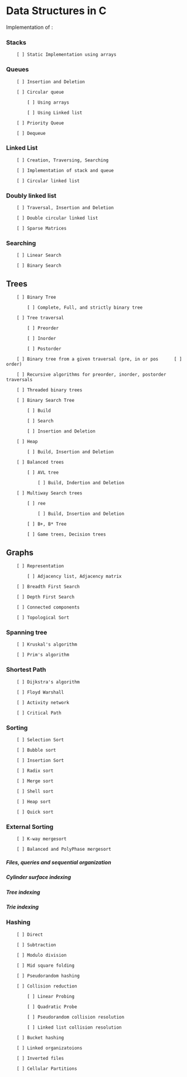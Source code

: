 # Data Structures in C

Implementation of :

### Stacks

	    [ ] Static Implementation using arrays

### Queues

	    [ ] Insertion and Deletion

	    [ ] Circular queue

	    	[ ] Using arrays
	    
	    	[ ] Using Linked list

		[ ] Priority Queue

		[ ] Dequeue

### Linked List

		[ ] Creation, Traversing, Searching

		[ ] Implementation of stack and queue

		[ ] Circular linked list

### Doubly linked list
	
		[ ] Traversal, Insertion and Deletion

		[ ] Double circular linked list

		[ ] Sparse Matrices

### Searching

		[ ] Linear Search

		[ ] Binary Search

## Trees

		[ ] Binary Tree

			[ ] Complete, Full, and strictly binary tree

		[ ] Tree traversal

			[ ] Preorder

			[ ] Inorder

			[ ] Postorder

		[ ] Binary tree from a given traversal (pre, in or pos		[ ] order)

		[ ] Recursive algorithms for preorder, inorder, postorder traversals

		[ ] Threaded binary trees

		[ ] Binary Search Tree

			[ ] Build

			[ ] Search

			[ ] Insertion and Deletion

		[ ] Heap

			[ ] Build, Insertion and Deletion

		[ ] Balanced trees

			[ ] AVL tree

				[ ] Build, Indertion and Deletion

		[ ] Multiway Search trees

			[ ] ree

				[ ] Build, Insertion and Deletion

			[ ] B+, B* Tree

			[ ] Game trees, Decision trees

## Graphs

		[ ] Representation

			[ ] Adjacency list, Adjacency matrix

		[ ] Breadth First Search

		[ ] Depth First Search

		[ ] Connected components

		[ ] Topological Sort

### Spanning tree

		[ ] Kruskal's algorithm

		[ ] Prim's algorithm

### Shortest Path

		[ ] Dijkstra's algorithm

		[ ] Floyd Warshall

		[ ] Activity network

		[ ] Critical Path

### Sorting

		[ ] Selection Sort

		[ ] Bubble sort

		[ ] Insertion Sort

		[ ] Radix sort

		[ ] Merge sort

		[ ] Shell sort

		[ ] Heap sort

		[ ] Quick sort

### External Sorting

		[ ] K-way mergesort

		[ ] Balanced and PolyPhase mergesort

##### Files, queries and sequential organization

##### Cylinder surface indexing

##### Tree indexing

##### Trie indexing

### Hashing
	
		[ ] Direct

		[ ] Subtraction

		[ ] Modulo division

		[ ] Mid square folding

		[ ] Pseudorandom hashing

		[ ] Collision reduction

			[ ] Linear Probing

			[ ] Quadratic Probe

			[ ] Pseudorandom collision resolution

			[ ] Linked list collision resolution

		[ ] Bucket hashing

		[ ] Linked organizatoions

		[ ] Inverted files

		[ ] Cellular Partitions
